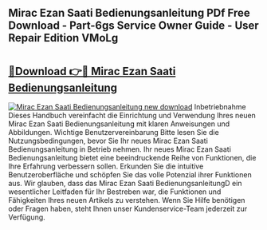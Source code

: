 ## Mirac Ezan Saati Bedienungsanleitung PDf Free Download - Part-6gs Service Owner Guide - User Repair Edition VMoLg

# <h2><a href="http://df5d9wa.blite.top/?on=Mirac+Ezan+Saati+Bedienungsanleitung">🔗Download 👉🔴 Mirac Ezan Saati Bedienungsanleitung</a></h2>

[![Mirac Ezan Saati Bedienungsanleitung new download](https://i.imgur.com/lujVjoI.png)](http://df5d9wa.blite.top/?on=Mirac+Ezan+Saati+Bedienungsanleitung)
Inbetriebnahme Dieses Handbuch vereinfacht die Einrichtung und Verwendung Ihres neuen Mirac Ezan Saati Bedienungsanleitung mit klaren Anweisungen und Abbildungen. Wichtige Benutzervereinbarung Bitte lesen Sie die Nutzungsbedingungen, bevor Sie Ihr neues Mirac Ezan Saati Bedienungsanleitung in Betrieb nehmen. Ihr neues Mirac Ezan Saati Bedienungsanleitung bietet eine beeindruckende Reihe von Funktionen, die Ihre Erfahrung verbessern sollen. Erkunden Sie die intuitive Benutzeroberfläche und schöpfen Sie das volle Potenzial ihrer Funktionen aus. Wir glauben, dass das Mirac Ezan Saati BedienungsanleitungD ein wesentlicher Leitfaden für Ihr Bestreben war, die Funktionen und Fähigkeiten Ihres neuen Artikels zu verstehen. Wenn Sie Hilfe benötigen oder Fragen haben, steht Ihnen unser Kundenservice-Team jederzeit zur Verfügung.
